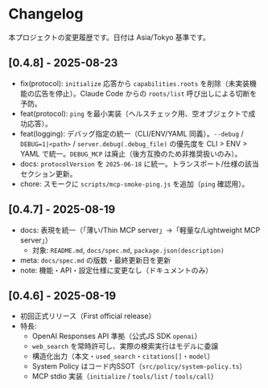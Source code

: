 # Changelog

本プロジェクトの変更履歴です。日付は Asia/Tokyo 基準です。

## [0.4.8] - 2025-08-23
- fix(protocol): `initialize` 応答から `capabilities.roots` を削除（未実装機能の広告を停止）。Claude Code からの `roots/list` 呼び出しによる切断を予防。
- feat(protocol): `ping` を最小実装（ヘルスチェック用、空オブジェクトで成功応答）。
- feat(logging): デバッグ指定の統一（CLI/ENV/YAML 同義）。`--debug` / `DEBUG=1|<path>` / `server.debug(.debug_file)` の優先度を CLI > ENV > YAML で統一。`DEBUG_MCP` は廃止（後方互換のため非推奨扱いのみ）。
- docs: `protocolVersion` を `2025-06-18` に統一。トランスポート/仕様の該当セクション更新。
- chore: スモークに `scripts/mcp-smoke-ping.js` を追加（`ping` 確認用）。

## [0.4.7] - 2025-08-19
- docs: 表現を統一（「薄い/Thin MCP server」→「軽量な/Lightweight MCP server」）
  - 対象: `README.md`, `docs/spec.md`, `package.json(description)`
- meta: `docs/spec.md` の版数・最終更新日を更新
- note: 機能・API・設定仕様に変更なし（ドキュメントのみ）

## [0.4.6] - 2025-08-19
- 初回正式リリース（First official release）
- 特長:
  - OpenAI Responses API 準拠（公式JS SDK `openai`）
  - `web_search` を常時許可し、実際の検索実行はモデルに委譲
  - 構造化出力（本文・`used_search`・`citations[]`・`model`）
  - System Policy はコード内SSOT（`src/policy/system-policy.ts`）
  - MCP stdio 実装（`initialize` / `tools/list` / `tools/call`）
